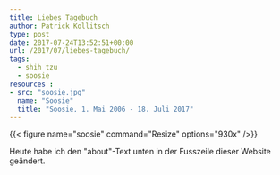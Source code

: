 ```yaml
---
title: Liebes Tagebuch
author: Patrick Kollitsch
type: post
date: 2017-07-24T13:52:51+00:00
url: /2017/07/liebes-tagebuch/
tags:
  - shih tzu
  - soosie
resources :
- src: "soosie.jpg"
  name: "Soosie"
  title: "Soosie, 1. Mai 2006 - 18. Juli 2017"
---
```


{{< figure name="soosie" command="Resize" options="930x" />}}

Heute habe ich den "about"-Text unten in der Fusszeile dieser Website geändert.
